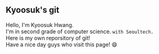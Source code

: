 ## Kyoosuk's git ##
Hello, I'm Kyoosuk Hwang.  
I'm in second grade of computer science. `with Seoultech.`  
Here is my own reporsitory of git!  
Have a nice day guys who visit this page! :smile:  